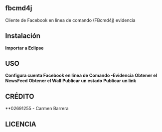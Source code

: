 ## fbcmd4j
Cliente de Facebook en linea de comando (FBcmd4j) evidencia 

## Instalación
**Importar a Eclipse**
## USO

**Configura cuenta Facebook en linea de Comando -Evidencia**
**Obtener el NewsFeed**
**Obtener el Wall**
**Publicar un estado**
**Publicar un link**
## CRÉDITO

**02691255 - Carmen Barrera

## LICENCIA
